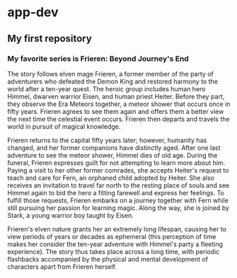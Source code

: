 # app-dev
## My first repository
### **My favorite series is Frieren: Beyond Journey's End**
The story follows elven mage Frieren, a former member of the party of adventurers who defeated the Demon King and restored harmony to the world after a ten-year quest. The heroic group includes human hero Himmel, dwarven warrior Eisen, and human priest Heiter. Before they part, they observe the Era Meteors together, a meteor shower that occurs once in fifty years. Frieren agrees to see them again and offers them a better view the next time the celestial event occurs. Frieren then departs and travels the world in pursuit of magical knowledge.

Frieren returns to the capital fifty years later; however, humanity has changed, and her former companions have distinctly aged. After one last adventure to see the meteor shower, Himmel dies of old age. During the funeral, Frieren expresses guilt for not attempting to learn more about him. Paying a visit to her other former comrades, she accepts Heiter's request to teach and care for Fern, an orphaned child adopted by Heiter. She also receives an invitation to travel far north to the resting place of souls and see Himmel again to bid the hero a fitting farewell and express her feelings. To fulfill those requests, Frieren embarks on a journey together with Fern while still pursuing her passion for learning magic. Along the way, she is joined by Stark, a young warrior boy taught by Eisen.

Frieren's elven nature grants her an extremely long lifespan, causing her to view periods of years or decades as ephemeral (this perception of time makes her consider the ten-year adventure with Himmel's party a fleeting experience). The story thus takes place across a long time, with periodic flashbacks accompanied by the physical and mental development of characters apart from Frieren herself.

